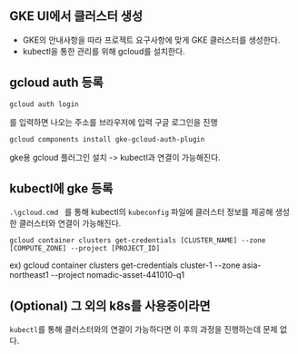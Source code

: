 ## GKE UI에서 클러스터 생성

- GKE의 안내사항을 따라 프로젝트 요구사항에 맞게 GKE 클러스터를 생성한다.
- kubectl을 통한 관리를 위해 gcloud를 설치한다.

## gcloud auth 등록
```
gcloud auth login
```
를 입력하면 나오는 주소를 브라우저에 입력 구글 로그인을 진행

```
gcloud components install gke-gcloud-auth-plugin
```
gke용 gcloud 플러그인 설치 -> kubectl과 연결이 가능해진다.

## kubectl에 gke 등록
`.\gcloud.cmd ` 를 통해 kubectl의 `kubeconfig` 파일에 클러스터 정보를 제공해 생성한 클러스터와 연결이 가능해진다.


```
gcloud container clusters get-credentials [CLUSTER_NAME] --zone [COMPUTE_ZONE] --project [PROJECT_ID]
```
ex) gcloud container clusters get-credentials cluster-1 --zone asia-northeast1 --project nomadic-asset-441010-q1


## (Optional) 그 외의 k8s를 사용중이라면
`kubectl`를 통해 클러스터와의 연결이 가능하다면 이 후의 과정을 진행하는데 문제 없다.



